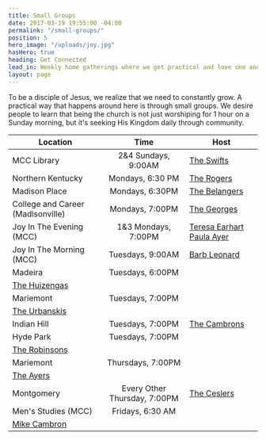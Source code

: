 ```yaml
---
title: Small Groups
date: 2017-03-19 19:55:00 -04:00
permalink: "/small-groups/"
position: 5
hero_image: "/uploads/joy.jpg"
hasHero: true
heading: Get Connected
lead_in: Weekly home gatherings where we get practical and love one another.
layout: page
---
```


To be a disciple of Jesus, we realize that we need to constantly grow. A practical way that happens around here is through small groups. We desire people to learn that being the church is not just worshiping for 1 hour on a Sunday morning, but it's seeking His Kingdom daily through community.

| Location                     | Time                 | Host                                              |
| ---------------------------  | :--------------------: | --------------------------------------------------|
| MCC Library                  | 2&4 Sundays, 9:00AM    | [The Swifts](mailto:zekeswift@gmail.com)      |
| Northern Kentucky               | Mondays, 6:30 PM    | [The Rogers](mailto:aaronrgrs7@gmail.com)     |
| Madison Place                   | Mondays, 6:30PM     | [The Belangers](mailto:chefbelanger@hotmail.com) |
| College and Career (Madisonville)| Mondays, 7:00PM    | [The Georges](mailto:georgem3@mail.uc.edu)     |
| Joy In The Evening (MCC)     |1&3 Mondays, 7:00PM    | [Teresa Earhart](mailto:ttearhart@gmail.com) [Paula Ayer](mailto:ayerpaula@gmail.com) |
| Joy In The Morning (MCC)     |Tuesdays, 9:00AM   | [Barb Leonard](mailto:tfleo@cinci.rr.com)  |
| Madeira                      | Tuesdays, 6:00PM        
|[The Huizengas](mailto:huizenb@gmail.com)       |
| Mariemont                    | Tuesdays, 7:00PM       
|[The Urbanskis](mailto:urbanskirob@yahoo.com)    | 
| Indian Hill                  | Tuesdays, 7:00PM       |[The Cambrons](mailto:mikecambron43@gmail.com)  |
| Hyde Park                    | Tuesdays, 7:00PM       
|[The Robinsons](mailto:burr.robinson@gmail.com)  |
| Mariemont                    | Thursdays, 7:00PM      
|[The Ayers](mailto:matt@ayerquality.com)|
| Montgomery                    | Every Other Thursday, 7:00PM      |[The Ceslers](mailto:stevecesler@yahoo.com)|
| Men's Studies (MCC)          | Fridays, 6:30 AM       
|[Mike Cambron](mailto:mikecambron43@gmail.com)  | 


